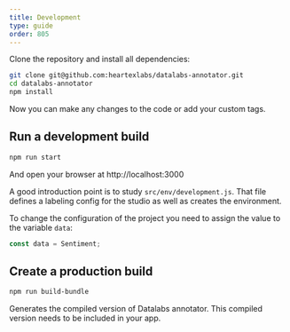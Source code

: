 ```yaml
---
title: Development
type: guide
order: 805
---
```


Clone the repository and install all dependencies:

```bash
git clone git@github.com:heartexlabs/datalabs-annotator.git
cd datalabs-annotator
npm install
```

Now you can make any changes to the code or add your custom tags.

## Run a development build

```bash
npm run start
```

And open your browser at http://localhost:3000

A good introduction point is to study `src/env/development.js`. That file defines a labeling config for the studio as well as creates the environment.

To change the configuration of the project you need to assign the value to the variable `data`:

```javascript
const data = Sentiment;
```

## Create a production build

```bash
npm run build-bundle
```

Generates the compiled version of Datalabs annotator. This compiled version needs to be included in your app.


